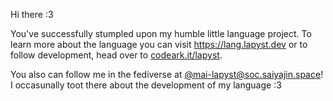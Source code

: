 Hi there :3

You've successfully stumpled upon my humble little language project. To learn more about the language you can visit https://lang.lapyst.dev or to follow development, head over to [codeark.it/lapyst](https://codeark.it/lapyst).

You also can follow me in the fediverse at [@mai-lapyst@soc.saiyajin.space](https://soc.saiyajin.space/@mai_lapyst)! I occasunally toot there about the development of my language :3
